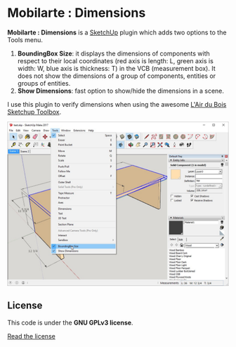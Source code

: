 # Mobilarte : Dimensions

**Mobilarte : Dimensions** is a [SketchUp](http://www.sketchup.com) plugin which adds two options to the Tools menu.

1. **BoundingBox Size**: it displays the dimensions of components with respect to their local coordinates (red axis is length: L, green axis is width: W, blue axis is thickness: T) in the VCB (measurement box). It does not show the dimensions of a group of components, entities or groups of entities.
2. **Show Dimensions**: fast option to show/hide the dimensions in a scene.

I use this plugin to verify dimensions when using the awesome [L'Air du Bois Sketchup Toolbox](https://github.com/lairdubois/lairdubois-toolbox-sketchup-plugin).

![Mobilarte Dimensions](docs/imgs/capture.jpg)

License
-------

This code is under the **GNU GPLv3 license**.

[Read the license](LICENSE)
